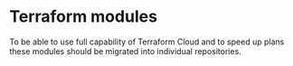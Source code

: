 # Terraform modules

To be able to use full capability of Terraform Cloud and to speed up plans these modules should be migrated into individual repositories.
